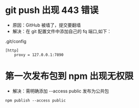 # git push 出现 443 错误

-   原因：GitHub 被墙了，提交要翻墙
-   解决：在 git 配置文件中添加自己的 fq 端口,如下：

.git/config

```
[http]
	proxy = 127.0.0.1:7890
```

# 第一次发布包到 npm 出现无权限

-   解决：需明确添加 --access public 发布为公共包

```
npm publish --access public
```
